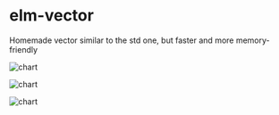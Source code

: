 # elm-vector
Homemade vector similar to the std one, but faster and more memory-friendly



![chart](https://i.imgur.com/UNpPqh2.png)

![chart](http://i.imgur.com/Vof97Hk.png)

![chart](https://i.imgur.com/iBusfcP.png)
